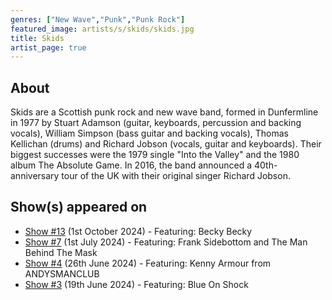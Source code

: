 ```yaml
---
genres: ["New Wave","Punk","Punk Rock"]
featured_image: artists/s/skids/skids.jpg
title: Skids
artist_page: true
---
```

## About

Skids are a Scottish punk rock and new wave band, formed in Dunfermline in 1977 by Stuart Adamson (guitar, keyboards, percussion and backing vocals), William Simpson (bass guitar and backing vocals), Thomas Kellichan (drums) and Richard Jobson (vocals, guitar and keyboards). Their biggest successes were the 1979 single "Into the Valley" and the 1980 album The Absolute Game. In 2016, the band announced a 40th-anniversary tour of the UK with their original singer Richard Jobson.

## Show(s) appeared on

- [Show #13](/shows/featuring-becky-becky/) (1st October 2024) - Featuring: Becky Becky
- [Show #7](/shows/featuring-frank-sidebottom-and-the-man-behind-the-mask/) (1st July 2024) - Featuring: Frank Sidebottom and The Man Behind The Mask
- [Show #4](/shows/featuring-kenny-armour-from-andysmanclub/) (26th June 2024) - Featuring: Kenny Armour from ANDYSMANCLUB
- [Show #3](/shows/featuring-blue-on-shock/) (19th June 2024) - Featuring: Blue On Shock

